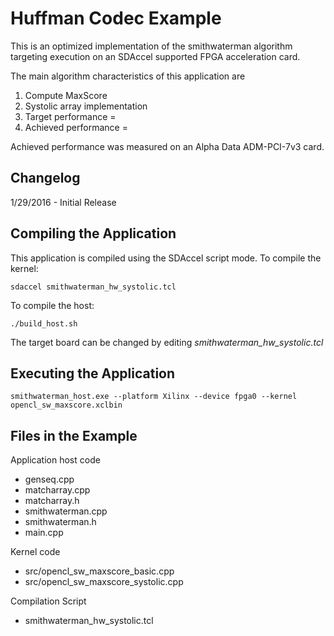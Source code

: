 Huffman Codec Example
===============================

This is an optimized implementation of the smithwaterman algorithm
targeting execution on an SDAccel supported FPGA acceleration card.

The main algorithm characteristics of this application are

1. Compute MaxScore
2. Systolic array implementation
3. Target performance = 
4. Achieved performance = 

Achieved performance was measured on an Alpha Data ADM-PCI-7v3 card.

Changelog
----------
1/29/2016 - Initial Release

Compiling the Application
---------------------------
This application is compiled using the SDAccel script mode.
To compile the kernel:

```
sdaccel smithwaterman_hw_systolic.tcl
```

To compile the host:
```
./build_host.sh
```

The target board can be changed by editing *smithwaterman_hw_systolic.tcl*

Executing the Application
---------------------------
```
smithwaterman_host.exe --platform Xilinx --device fpga0 --kernel opencl_sw_maxscore.xclbin
```

Files in the Example
---------------------

Application host code
- genseq.cpp
- matcharray.cpp
- matcharray.h
- smithwaterman.cpp
- smithwaterman.h
- main.cpp

Kernel code
- src/opencl_sw_maxscore_basic.cpp
- src/opencl_sw_maxscore_systolic.cpp

Compilation Script
- smithwaterman_hw_systolic.tcl
